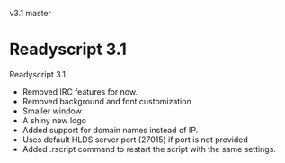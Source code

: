 v3.1 master

# Readyscript 3.1

Readyscript 3.1

- Removed IRC features for now.
- Removed background and font customization
- Smaller window
- A shiny new logo
- Added support for domain names instead of IP.
- Uses default HLDS server port (27015) if port is not provided 
- Added .rscript command to restart the script with the same settings.